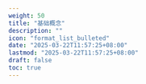 ```yaml
---
weight: 50
title: "基础概念"
description: ""
icon: "format_list_bulleted"
date: "2025-03-22T11:57:25+08:00"
lastmod: "2025-03-22T11:57:25+08:00"
draft: false
toc: true
---
```


